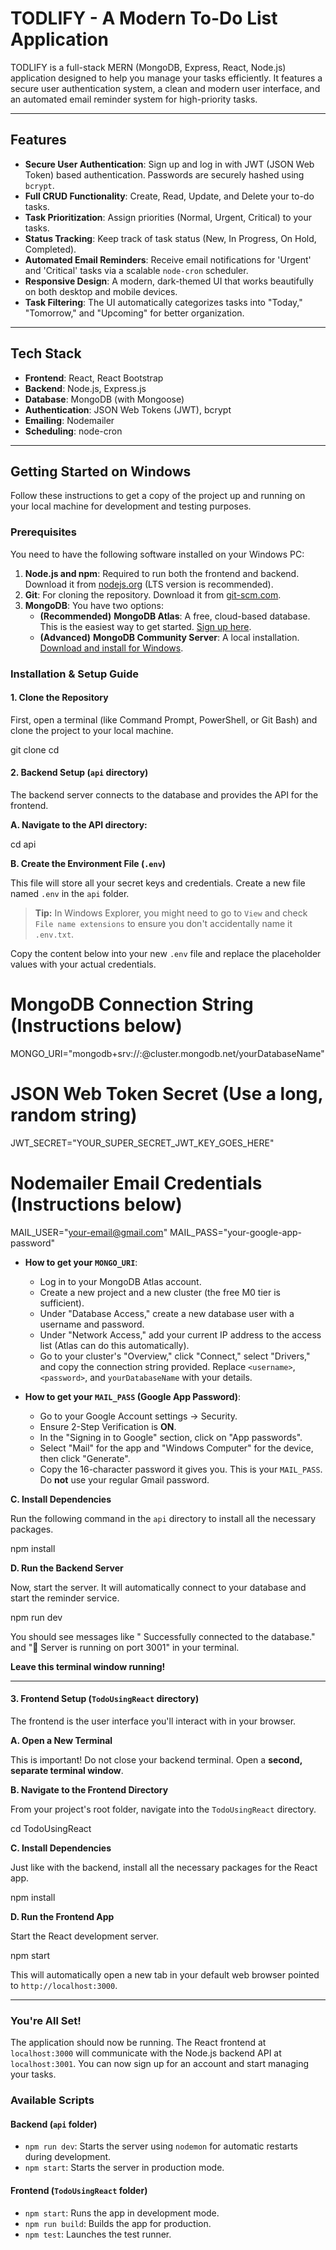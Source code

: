 # TODLIFY - A Modern To-Do List Application

TODLIFY is a full-stack MERN (MongoDB, Express, React, Node.js) application designed to help you manage your tasks efficiently. It features a secure user authentication system, a clean and modern user interface, and an automated email reminder system for high-priority tasks.

---

##  Features

- **Secure User Authentication**: Sign up and log in with JWT (JSON Web Token) based authentication. Passwords are securely hashed using `bcrypt`.
- **Full CRUD Functionality**: Create, Read, Update, and Delete your to-do tasks.
- **Task Prioritization**: Assign priorities (Normal, Urgent, Critical) to your tasks.
- **Status Tracking**: Keep track of task status (New, In Progress, On Hold, Completed).
- **Automated Email Reminders**: Receive email notifications for 'Urgent' and 'Critical' tasks via a scalable `node-cron` scheduler.
- **Responsive Design**: A modern, dark-themed UI that works beautifully on both desktop and mobile devices.
- **Task Filtering**: The UI automatically categorizes tasks into "Today," "Tomorrow," and "Upcoming" for better organization.

---

##  Tech Stack

- **Frontend**: React, React Bootstrap
- **Backend**: Node.js, Express.js
- **Database**: MongoDB (with Mongoose)
- **Authentication**: JSON Web Tokens (JWT), bcrypt
- **Emailing**: Nodemailer
- **Scheduling**: node-cron

---

##  Getting Started on Windows

Follow these instructions to get a copy of the project up and running on your local machine for development and testing purposes.

### Prerequisites

You need to have the following software installed on your Windows PC:

1.  **Node.js and npm**: Required to run both the frontend and backend. Download it from [nodejs.org](https://nodejs.org/) (LTS version is recommended).
2.  **Git**: For cloning the repository. Download it from [git-scm.com](https://git-scm.com/).
3.  **MongoDB**: You have two options:
    - **(Recommended)** **MongoDB Atlas**: A free, cloud-based database. This is the easiest way to get started. [Sign up here](https://www.mongodb.com/cloud/atlas/register).
    - **(Advanced)** **MongoDB Community Server**: A local installation. [Download and install for Windows](https://www.mongodb.com/try/download/community).

### Installation & Setup Guide

#### 1. Clone the Repository

First, open a terminal (like Command Prompt, PowerShell, or Git Bash) and clone the project to your local machine.

git clone <your-repository-url>
cd <your-project-folder>

#### 2. Backend Setup (`api` directory)

The backend server connects to the database and provides the API for the frontend.

**A. Navigate to the API directory:**

cd api

**B. Create the Environment File (`.env`)**

This file will store all your secret keys and credentials. Create a new file named `.env` in the `api` folder.

> **Tip:** In Windows Explorer, you might need to go to `View` and check `File name extensions` to ensure you don't accidentally name it `.env.txt`.

Copy the content below into your new `.env` file and replace the placeholder values with your actual credentials.

# MongoDB Connection String (Instructions below)
MONGO_URI="mongodb+srv://<user>:<password>@cluster.mongodb.net/yourDatabaseName"

# JSON Web Token Secret (Use a long, random string)
JWT_SECRET="YOUR_SUPER_SECRET_JWT_KEY_GOES_HERE"

# Nodemailer Email Credentials (Instructions below)
MAIL_USER="your-email@gmail.com"
MAIL_PASS="your-google-app-password"

- **How to get your `MONGO_URI`**:
  - Log in to your MongoDB Atlas account.
  - Create a new project and a new cluster (the free M0 tier is sufficient).
  - Under "Database Access," create a new database user with a username and password.
  - Under "Network Access," add your current IP address to the access list (Atlas can do this automatically).
  - Go to your cluster's "Overview," click "Connect," select "Drivers," and copy the connection string provided. Replace `<username>`, `<password>`, and `yourDatabaseName` with your details.

- **How to get your `MAIL_PASS` (Google App Password)**:
  - Go to your Google Account settings -> Security.
  - Ensure 2-Step Verification is **ON**.
  - In the "Signing in to Google" section, click on "App passwords".
  - Select "Mail" for the app and "Windows Computer" for the device, then click "Generate".
  - Copy the 16-character password it gives you. This is your `MAIL_PASS`. Do **not** use your regular Gmail password.

**C. Install Dependencies**

Run the following command in the `api` directory to install all the necessary packages.

npm install

**D. Run the Backend Server**

Now, start the server. It will automatically connect to your database and start the reminder service.

npm run dev

You should see messages like " Successfully connected to the database." and "🚀 Server is running on port 3001" in your terminal.

**Leave this terminal window running!**

---

#### 3. Frontend Setup (`TodoUsingReact` directory)

The frontend is the user interface you'll interact with in your browser.

**A. Open a New Terminal**

This is important! Do not close your backend terminal. Open a **second, separate terminal window**.

**B. Navigate to the Frontend Directory**

From your project's root folder, navigate into the `TodoUsingReact` directory.

cd TodoUsingReact

**C. Install Dependencies**

Just like with the backend, install all the necessary packages for the React app.

npm install

**D. Run the Frontend App**

Start the React development server.

npm start

This will automatically open a new tab in your default web browser pointed to `http://localhost:3000`.

---

### You're All Set!

The application should now be running. The React frontend at `localhost:3000` will communicate with the Node.js backend API at `localhost:3001`. You can now sign up for an account and start managing your tasks.


### Available Scripts

#### Backend (`api` folder)

- `npm run dev`: Starts the server using `nodemon` for automatic restarts during development.
- `npm start`: Starts the server in production mode.

#### Frontend (`TodoUsingReact` folder)

- `npm start`: Runs the app in development mode.
- `npm run build`: Builds the app for production.
- `npm test`: Launches the test runner.
